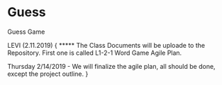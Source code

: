 # Guess
Guess Game

LEVI (2.11.2019) 
{
***** The Class Documents will be uploade to the Repository.  First one is called L1-2-1 Word Game Agile Plan.

Thursday 2/14/2019   -  We will finalize the agile plan,  all should be done, except the project outline.
}
